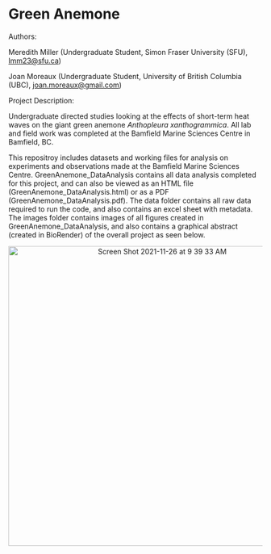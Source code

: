 # Green Anemone

Authors: 

Meredith Miller (Undergraduate Student, Simon Fraser University (SFU), lmm23@sfu.ca)

Joan Moreaux (Undergraduate Student, University of British Columbia (UBC), joan.moreaux@gmail.com)

Project Description:

Undergraduate directed studies looking at the effects of short-term heat waves on the giant green anemone *Anthopleura xanthogrammica*. All lab and field work was completed at the Bamfield Marine Sciences Centre in Bamfield, BC. 

This repositroy includes datasets and working files for analysis on experiments and observations made at the Bamfield Marine Sciences Centre. GreenAnemone_DataAnalysis contains all data analysis completed for this project, and can also be viewed as an HTML file (GreenAnemone_DataAnalysis.html) or as a PDF (GreenAnemone_DataAnalysis.pdf). The data folder contains all raw data required to run the code, and also contains an excel sheet with metadata. The images folder contains images of all figures created in GreenAnemone_DataAnalysis, and also contains a graphical abstract (created in BioRender) of the overall project as seen below. 

<p align="center">
<img width="594" alt="Screen Shot 2021-11-26 at 9 39 33 AM" src="https://user-images.githubusercontent.com/50593708/143616098-e0ab0aa9-2f7c-4e90-87af-3d755767b149.png">
